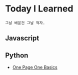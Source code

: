 # Today I Learned
    그날 배운건 그날 적자.


## Javascript

## Python
* [One Page One Basics](https://github.com/DL-Berkey/Today-I-Learned/blob/main/Python/basics/README.md)